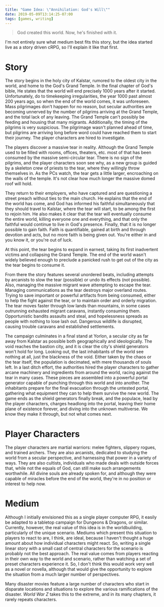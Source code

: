 ```yaml
---
title: "Game Idea: \"Annihilation: God's Will\""
date: 2019-05-09T13:14:25-07:00
tags: [games, writing]
---
```


>God created this world. Now, he's finished with it.

I'm not entirely sure what medium best fits this story, but the idea
started live as a story driven cRPG, so I'll explain it like that first.

# Story

The story begins in the holy city of Kalstar, rumored to the oldest city in the
world, and home to the God's Grand Temple. In the final chapter of God's bible,
He states that the world will end precisely 1000 years after it started.
Unfortunately, do to timekeeping irregularities, the year 1000 past almost 200
years ago, so when the end of the world comes, it was unforeseen. Mass
pilgrimages don't happen for no reason, but secular authorities are becoming
unnerved by the number of pilgrims arriving at the Grand Temple, and the total
lack of any leaving. The Grand Temple can't possibly be feeding and housing that
many migrants. Additionally, the timing of the pilgrims is very suspicious. The
pilgrimage wasn't planned ahead of time, but pilgrims are arriving long before
word could have reached them to start their journey. The player characters are
hired to investigate.

The players discover a massive tear in reality. Although the Grand Temple used
to be filled with rooms, offices, theaters, etc. most of that has been consumed
by the massive semi-circular tear. There is no sign of the pilgrims, and the
player characters soon see why, as a new group is guided by a skeleton crew of
priests to the tear, where they willingly throw themselves in. As the PCs watch,
the tear gets a little larger, encroaching on the walls of the temple. It's not
clear how much longer the massive domed roof will hold.

They return to their employers, who have captured and are questioning a street
preach without ties to the main church. He explains that the end of the world
has come, and God has informed his faithful simultaneously that they should
travel to Kalstar, where the tear will start, to be among the first to rejoin
him. He also makes it clear that the tear will eventually consume the entire
world, killing everyone one and everything, and that only the faithful would
continue to live in God's presence. Finally, that it is no longer possible to gain
faith. Faith is quantifiable, gained at birth and through devotion and acts, but
no more faith is being given out. You're either in and you know it, or you're
out of luck.

At this point, the tear begins to expand in earnest, taking its first
inadvertent victims and collapsing the Grand Temple. The end of the world wasn't
widely believed enough to preclude a panicked rush to get out of the city as the
tear begins to consume it.

From there the story features several unordered beats, including attempts by
arcanists to slow the tear (possible) or undo its effects (not possible). Also,
managing the massive migrant wave attempting to escape the tear. Managing
communications as the tear destroys major overland routes. Trying to save
important or powerful artifacts from being consumed, either to help the fight
against the tear, or to maintain order and orderly migration. The tear moves
faster through low lands than mountains, in some cases outrunning exhausted
migrant caravans, instantly consuming them. Opportunistic bandits assaults and
steal, and hopelessness spreads as people with nothing to lose lash out.
Dangerous wildlife is disrupted, causing trouble caravans and established
settlements.

The campaign culminates in a final stand at Yorlon, a secular city as far away
from Kalstar as possible both geographically and ideologically. The void reaches
the bastion city, and it is clear the city's shield generators won't hold for
long. Looking out, the last inhabitants of the world see nothing at all, just the
blackness of the void. Either taken by the chaos or the tear itself, the
population is decimated, with mere thousands of souls left. In a last ditch
effort, the authorities hired the player characters to gather arcane
machinery and ingredients from around the world, racing against the tear in many
cases. These pieces are assembled into a powerful portal generator capable of
punching through this world and into another. The inhabitants prepare for the
final evacuation through the untested portal, gathering what equipment they can
to help them survive the new world. The game ends as the shield generators
finally break, and the populace, lead by the player characters, charges headlong
into the portal, leaving their home plane of existence forever, and diving into
the unknown multiverse. We know they make it through, but not what comes next.

# Player Characters

The player characters are martial warriors: melee fighters, slippery rogues, and
trained archers. They are also arcanists, dedicated to studying the world from a
secular perspective, and harnessing that power in a variety of ways. They are
also cultists, individuals who made deals with outside forces that, while not
the equals of God, can still make such arrangements worthwhile. All divine souls
are already spoken for, and although they were capable of miracles before the
end of the world, they're in no position or interest to help now.

# Medium

Although I initially envisioned this as a single player computer RPG, it easily
be adapted to a tabletop campaign for Dungeons & Dragons, or similar. Currently,
however, the real value of this idea is in the worldbuilding, particularly of
the unique scenario. Mediums which present this situation to players to react
to are, I think, are ideal, because I haven't thought a huge amount about how
individual characters might react. So, writing a single linear story with a
small cast of central characters for the scenario is probably not the best
approach. The real value comes from players reacting in their own way to the
world and scenario, rather than watching a set of preset characters experience
it. So, I don't think this would work very well as a novel or novella, although
that would give the opportunity to explore the situation from a much larger
number of perspectives.

Many disaster movies feature a large number of characters who start in disparate
locations and situations to explore the various ramifications of the disaster.
_World War Z_ takes this to the extreme, and in its many chapters, it rarely
repeats characters.
